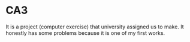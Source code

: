 # CA3
It is a project (computer exercise) that university assigned us to make.
It honestly has some problems because it is one of my first works.
